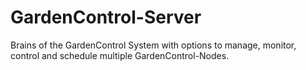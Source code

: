 # GardenControl-Server
Brains of the GardenControl System with options to manage, monitor, control and schedule multiple GardenControl-Nodes.
